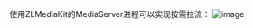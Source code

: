 使用ZLMediaKit的MediaServer进程可以实现按需拉流：
![image](https://user-images.githubusercontent.com/11495632/67911733-8da2e180-fbc2-11e9-9c9e-e7af01ab149c.png)
